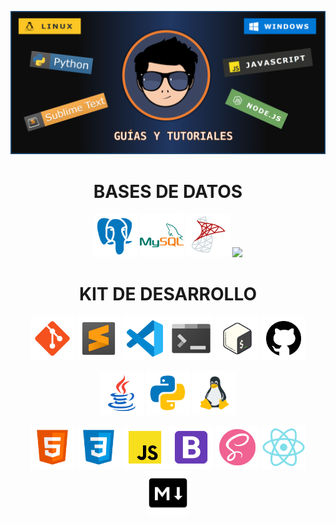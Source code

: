 [comment]: <> (theme: https://github.com/pages-themes/midnight)


<p align="center">
  <img src="assets/png/banner.png" alt="">
<p>

<!-- Databases -->
<h1 align="center">BASES DE DATOS</h1>
<p align="center">
    <!-- Postgres -->
    <a href="./db/postgres/"><kbd><img src="assets/png/postgresql.png" height="70"></kbd></a>
    <!-- MySQL -->
    <a href="./db/mysql/"><kbd><img src="assets/png/mysql.png" height="70"></kbd></a>
    <!-- MS-SQL Server -->
    <a href="#mssql"><kbd><img src="assets/png/mssql-server.png" height="70"></kbd></a>
    <!-- SQLITE -->
    <a href="#sqlite"><kbd><img src="assets/ico/sqlite.ico" height="70"></kbd></a>
</p>

<!-- Tools development -->
<h1 align="center">KIT DE DESARROLLO</h1>
<p align="center">
    <!-- Git -->
    <a href="devs/tools/git/index.md"><kbd><img src="assets/png/git.png" height="70"></kbd></a>
    <!-- SublimeText -->
    <a href="./editores/sublimetext/"><kbd><img src="assets/png/sublimetext.png" height="70"></kbd></a>
    <!-- Visual Studio Code -->
    <a href="#vs_code"><kbd><img src="assets/png/vs_code.png" height="70"></kbd></a>
    <!-- TERMINAL -->
    <a href="https://enidev911.notion.site/CMD-550b419ecf664511a0c27922641aa233"><kbd><img src="assets/png/windows_terminal.png" height="70"></kbd></a>
     <!-- BASH -->
    <a href="devs/tools/cli/bash/index.md"><kbd><img src="assets/png/bash.png" height="70"></kbd></a>
    <!-- Github -->
    <a href="#github"><kbd><img src="assets/png/github.png" height="70"></kbd></a>
</p>

<p align="center">
    <!-- Java -->
    <a href="#java"><kbd><img src="assets/png/java.png" height="70"></kbd></a>
    <!-- Python -->
    <a href="./python/"><kbd><img src="assets/png/python.png" height="70"></kbd></a>
  <!-- Linux -->
  <a href="#linux"><kbd><img src="assets/png/linux.png" height="70"></kbd></a>
</p>

<p align="center">
     <!-- HTML -->
    <a href="devs/web/html/index.md"><kbd><img src="assets/png/html5.png" alt="logo html" height="70"></kbd></a>
    <!-- CSS -->
    <a href="#css"><kbd><img src="assets/png/css3.png" height="70"></kbd></a>
    <!-- JavaScript -->
    <a href="devs/programming/javascript_/index.md"><kbd><img src="assets/png/javascript.png" height="70"></kbd></a>
    <!-- Bootstrap -->
    <a href="#bootstrap"><kbd><img src="assets/png/bootstrap.png" height="70"></kbd></a>
    <!-- Sass -->
    <a href="#sass"><kbd><img src="assets/png/sass.png" height="70"></kbd></a>
    <!-- React -->
    <a href="./frontend/react/"><kbd><img src="assets/png/react.png" height="70"></kbd></a>
    <!-- Markdown -->
    <a href="./frontend/markdown/"><kbd>
    <picture>
      <source media="(prefers-color-scheme: dark)" srcset="./assets/png/markdown-dark.png" height="70">
      <source media="(prefers-color-scheme: light)" srcset="./assets/png/markdown.png" height="70">
      <img alt="Mostrar el icono según el modo" src="./assets/png/markdown.png" height="70">
    </picture></kbd></a>
</p>


